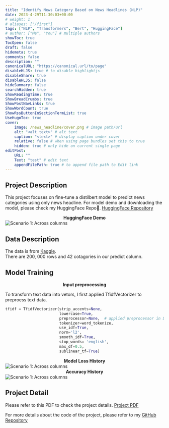 ```yaml
---
title: "Identify News Category Based on News Headlines (NLP)"
date: 2023-4-29T11:30:03+00:00
# weight: 1
# aliases: ["/first"]
tags: ["NLP", "Transformers", "Bert", "HuggingFace"]
# author: ["Me", "You"] # multiple authors
showToc: true
TocOpen: false
draft: false
hidemeta: true
comments: false
description: ""
canonicalURL: "https://canonical.url/to/page"
disableHLJS: true # to disable highlightjs
disableShare: true
disableHLJS: false
hideSummary: false
searchHidden: true
ShowReadingTime: true
ShowBreadCrumbs: true
ShowPostNavLinks: true
ShowWordCount: true
ShowRssButtonInSectionTermList: true
UseHugoToc: true
cover:
    image: /news_headline/cover.png # image path/url
    alt: "<alt text>" # alt text
    caption: "<text>" # display caption under cover
    relative: false # when using page bundles set this to true
    hidden: true # only hide on current single page
editPost:
    URL: ""
    Text: "test" # edit text
    appendFilePath: true # to append file path to Edit link
---
```

## Project Description
This project focuses on fine-tune a distilbert model to predict news categories using only news headline.
For model demo and downloading the model, please check my HuggingFace Repo🤗. [HuggingFace Repository](https://huggingface.co/Yueh-Huan/news-category-classification-distilbert)


**<center>HuggingFace Demo</center>**![Scenario 1: Across columns](/news_headline/hugging_face.png)



## Data Description
The data is from [Kaggle](https://huggingface.co/Yueh-Huan/news-category-classification-distilbert).\
There are 200, 000 rows and 42 cotagories in our predict column.

## Model Training

**<center>Input preprocessing</center>**

To transform text data into vetors, I first applied TfidfVectorizer to preproess text data.
```python
tfidf = TfidfVectorizer(strip_accents=None,
                        lowercase=True,
                        preprocessor=None,  # applied preprocessor in Data Cleaning
                        tokenizer=word_tokenize,
                        use_idf=True,
                        norm='l2',
                        smooth_idf=True,
                        stop_words= 'english',
                        max_df=0.5,
                        sublinear_tf=True)
```

**<center>Model Loss History</center>**![Scenario 1: Across columns](/news_headline/loss_history.png)
**<center>Accuracy History</center>**![Scenario 1: Across columns](/news_headline/acc_history.png)

## Project Detail
Please refer to this PDF to check the project details.
[Project PDF](/news_headline/MGTA415_final_project.pdf)






For more details about the code of the project, please refer to my [GitHub Repository](https://github.com/yueeeeeee87/News_category_prediction)







